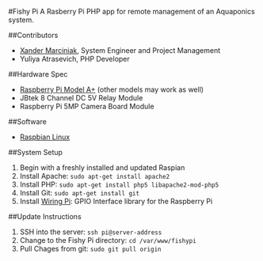 #Fishy Pi
A Rasberry Pi PHP app for remote management of an Aquaponics system.

##Contributors
 - [Xander Marciniak], System Engineer and Project Management
 - Yuliya Atrasevich, PHP Developer

##Hardware Spec
 - [Raspberry Pi Model A+] (other models may work as well)
 - JBtek 8 Channel DC 5V Relay Module
 - Raspberry Pi 5MP Camera Board Module
 
##Software
 - [Raspbian Linux]

##System Setup
1. Begin with a freshly installed and updated Raspian
2. Install Apache: `sudo apt-get install apache2`
3. Install PHP: `sudo apt-get install php5 libapache2-mod-php5`
4. Install Git: `sudo apt-get install git`
5. Install [Wiring Pi]: GPIO Interface library for the Raspberry Pi

##Update Instructions
1. SSH into the server: `ssh pi@server-address`
2. Change to the Fishy Pi directory: `cd /var/www/fishypi`
3. Pull Chages from git: `sudo git pull origin`
 
[Raspbian Linux]: <http://www.raspbian.org/>
[Raspberry Pi Model A+]: <https://www.raspberrypi.org/products/model-a-plus/>
[Xander Marciniak]: <https://amarciniak.com>
[Wiring Pi]: <http://wiringpi.com/download-and-install/>
